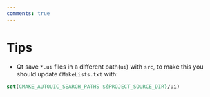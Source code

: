 ```yaml
---
comments: true
---
```


# Tips

- Qt save `*.ui` files in a different path(`ui`) with `src`, to make this you should update `CMakeLists.txt` with:

```cmake
set(CMAKE_AUTOUIC_SEARCH_PATHS ${PROJECT_SOURCE_DIR}/ui)
```